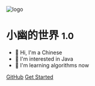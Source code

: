 <!-- _coverpage.md -->

![logo](https://docsify.js.org/_media/icon.svg)

# 小幽的世界 <small>1.0</small>

> 

- 👋 Hi, I'm a Chinese
- 👀 I'm interested in Java
- 🌱 I'm learning algorithms now


[GitHub](https://github.com/KiveAllen)
[Get Started](/zh-ch/)